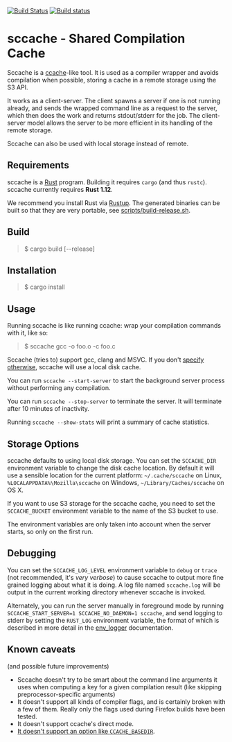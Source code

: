 [![Build Status](https://travis-ci.org/mozilla/sccache.svg?branch=master)](https://travis-ci.org/mozilla/sccache) [![Build status](https://ci.appveyor.com/api/projects/status/h4yqo430634pmfmt?svg=true)](https://ci.appveyor.com/project/luser/sccache2)

sccache - Shared Compilation Cache
==================================

Sccache is a [ccache](https://ccache.samba.org/)-like tool. It is used as a compiler wrapper and avoids compilation when possible, storing a cache in a remote storage using the S3 API.

It works as a client-server. The client spawns a server if one is not running already, and sends the wrapped command line as a request to the server, which then does the work and returns stdout/stderr for the job.  The client-server model allows the server to be more efficient in its handling of the remote storage.

Sccache can also be used with local storage instead of remote.


Requirements
------------

sccache is a [Rust](https://www.rust-lang.org/) program. Building it requires `cargo` (and thus `rustc`). sccache currently requires **Rust 1.12**.

We recommend you install Rust via [Rustup](https://rustup.rs/). The generated binaries can be built so that they are very portable, see [scripts/build-release.sh](scripts/build-release.sh).

## Build

> $ cargo build [--release]

## Installation

> $ cargo install

Usage
-----

Running sccache is like running ccache: wrap your compilation commands with it, like so:

> $ sccache gcc -o foo.o -c foo.c

Sccache (tries to) support gcc, clang and MSVC. If you don't [specify otherwise](#storage-options), sccache will use a local disk cache.

You can run `sccache --start-server` to start the background server process without performing any compilation.

You can run `sccache --stop-server` to terminate the server. It will terminate after 10 minutes of inactivity.

Running `sccache --show-stats` will print a summary of cache statistics.

Storage Options
---------------

sccache defaults to using local disk storage. You can set the `SCCACHE_DIR` environment variable to change the disk cache location. By default it will use a sensible location for the current platform: `~/.cache/sccache` on Linux, `%LOCALAPPDATA%\Mozilla\sccache` on Windows, `~/Library/Caches/sccache` on OS X.

If you want to use S3 storage for the sccache cache, you need to set the `SCCACHE_BUCKET` environment variable to the name of the S3 bucket to use.

The environment variables are only taken into account when the server starts, so only on the first run.

Debugging
---------

You can set the `SCCACHE_LOG_LEVEL` environment variable to `debug` or `trace` (not recommended, it's *very verbose*) to cause sccache to output more fine grained logging about what it is doing. A log file named `sccache.log` will be output in the current working directory whenever sccache is invoked.

Alternately, you can run the server manually in foreground mode by running `SCCACHE_START_SERVER=1 SCCACHE_NO_DAEMON=1 sccache`, and send logging to stderr by setting the `RUST_LOG` environment variable, the format of which is described in more detail in the [env_logger](http://burntsushi.net/rustdoc/env_logger/index.html#enabling-logging) documentation.


Known caveats
-------------

(and possible future improvements)

* Sccache doesn't try to be smart about the command line arguments it uses when computing a key for a given compilation result (like skipping preprocessor-specific arguments)
* It doesn't support all kinds of compiler flags, and is certainly broken with a few of them. Really only the flags used during Firefox builds have been tested.
* It doesn't support ccache's direct mode.
* [It doesn't support an option like `CCACHE_BASEDIR`](https://github.com/mozilla/sccache/issues/35).
